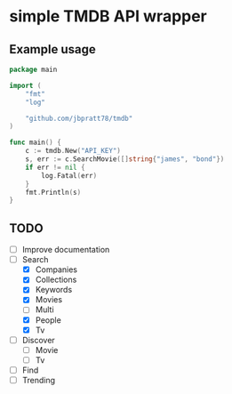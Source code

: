 # simple TMDB API wrapper

## Example usage
```go
package main

import (
	"fmt"
	"log"

	"github.com/jbpratt78/tmdb"
)

func main() {
	c := tmdb.New("API_KEY")
	s, err := c.SearchMovie([]string{"james", "bond"})
	if err != nil {
		log.Fatal(err)
	}
	fmt.Println(s)
}
```

## TODO
- [ ] Improve documentation
- [ ] Search
  - [x] Companies
  - [x] Collections
  - [x] Keywords
  - [x] Movies
  - [ ] Multi
  - [x] People
  - [x] Tv
- [ ] Discover
  - [ ] Movie
  - [ ] Tv
- [ ] Find
- [ ] Trending

